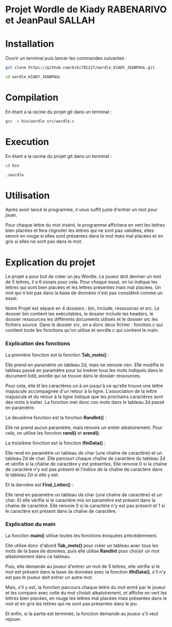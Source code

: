 # Projet Wordle de Kiady RABENARIVO et JeanPaul SALLAH


# Installation

Ouvrir un terminal puis lancer les commandes suivantes :

```sh
git clone https://github.com/kiki781227/wordle_KIADY_JEANPAUL.git
```
```sh
cd wordle_KIADY_JEANPAUL
```



# Compilation

En étant a la racine du projet git dans un terminal :

```sh
gcc -o bin/wordle src/wordle.c
```


# Execution 

En étant a la racine du projet git dans un terminal :
```sh
cd bin
```
```sh
./wordle
```

# Utilisation

Après avoir lancé le programme, il vous suffit juste d'entrer un mot pour jouer.

Pour chaque lettre du mot inséré, le programme affichera en vert les lettres bien placées et fera clignoter les lettres qui ne sont pas validées, elles seront en rouge si elles sont présentes dans le mot mais mal placées et en gris si elles ne sont pas dans le mot.


# Explication du projet

Le projet a pour but de créer un jeu Wordle.
Le joueur doit deviner un mot de 5 lettres, il a 6 essais pour cela.
Pour chaque essai, on lui indique les lettres qui sont bien placées et les lettres présentes mais mal placées.
Un mot qui n'est pas dans la base de données n'est pas considéré comme un essai.

Notre Projet est séparé en 4 dossiers : bin, include, ressources et src.
Le dossier bin contient les exécutables, le dossier include les headers, le dossier ressources les différents documents utilisés et le dossier src les fichiers source.
Dans le dossier src, on a donc deux fichier : fonction.c qui contient toute les fonctions qu'on utilise et wordle.c qui contient le main.


### Explication des fonctions

La première fonction est la fonction **Tab_mots()** :

Elle prend en paramètre un tableau 2d, mais ne renvoie rien. Elle modifie le tableau passé en paramètre pour lui insérer tous les mots indiqués dans le document bdd_wordle qui se trouve dans le dossier ressources.

Pour cela, elle lit les caractères un à un jusqu'à ce qu'elle trouve une lettre majuscule accompagnée d'un retour à la ligne. L'association de la lettre majuscule et du retour à la ligne indique que les prochains caractères sont des mots à traiter. La fonction met donc ces mots dans le tableau 2d passé en paramètre.

La deuxième fonction est la fonction **RandInt()** :

Elle ne prend aucun paramètre, mais renvoie un entier aléatoirement.
Pour cela, on utilise les fonction **rand()** et **srand()**.

La troisième fonction est la fonction **ifInData()** :

Elle rend en paramètre un tableau de char (une chaîne de caractère) et un tableau 2d de char.
Elle parcourt chaque chaîne de caractère du tableau 2d et vérifie si la chaîne de caractère y est présentes.
Elle renvoie 0 si la chaîne de caractère n'y est pas présent et l'indice de la chaîne de caractère dans le tableau 2d si elle y est.

Et la dernière est **Find_Letter()** :

Elle rend en paramètre un tableau de char (une chaîne de caractère) et un char.
Et elle vérifie si le caractère mis en paramètre est présent dans la chaîne de caractère.
Elle renvoie 0 si le caractère n'y est pas présent et 1 si le caractère est présent dans la chaîne de caractère.


### Explication du main


La fonction **main()** utilise toutes les fonctions évoquées précédemment.

Elle utilise donc d'abord **Tab_mots()** pour créer un tableau avec tous les mots de la base de données, puis elle utilise **RandInt** pour choisir un mot aléatoirement dans ce tableau.

Puis, elle demande au joueur d'entrer un mot de 5 lettres, elle vérifie si le mot est présent dans la base de données avec la fonction **ifInData()**, s'il n'y est pas le joueur doit entrer un autre mot.

Mais, s'il y est, la fonction parcours chaque lettre du mot entré par le joueur et les compare avec celle du mot choisit aléatoirement, et affiche en vert les lettres bien placées, en rouge les lettres mal placées mais présentes dans le mot et en gris les lettres qui ne sont pas présentes dans le jeu.

Et enfin, si la partie est terminée, la fonction demande au joueur s'il veut rejouer.
